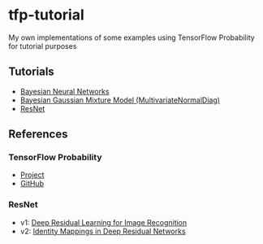 # tfp-tutorial
My own implementations of some examples using TensorFlow Probability for tutorial purposes

## Tutorials

* [Bayesian Neural Networks](tfp_bnn.ipynb)
* [Bayesian Gaussian Mixture Model (MultivariateNormalDiag)](tfp_bgmm_MultivariateNormalDiag.ipynb)
* [ResNet](tfp_resnet.py)

## References

### TensorFlow Probability
* [Project](https://www.tensorflow.org/probability)
* [GitHub](https://github.com/tensorflow/probability)

### ResNet
* v1: [Deep Residual Learning for Image Recognition](https://arxiv.org/pdf/1512.03385.pdf)
* v2: [Identity Mappings in Deep Residual Networks](https://arxiv.org/pdf/1603.05027.pdf)